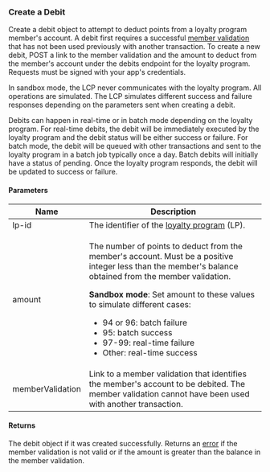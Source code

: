 ### Create a Debit

Create a debit object to attempt to deduct points from a loyalty program member's account. A debit first requires a successful [member validation](#member-validations) that has not been used previously with another transaction. To create a new debit, POST a link to the member validation and the amount to deduct from the member's account under the debits endpoint for the loyalty program. Requests must be signed with your app's credentials.

In sandbox mode, the LCP never communicates with the loyalty program. All operations are simulated. The LCP simulates different success and failure responses depending on the parameters sent when creating a debit.

Debits can happen in real-time or in batch mode depending on the loyalty program. For real-time debits, the debit will be immediately executed by the loyalty program and the debit status will be either success or failure. For batch mode, the debit will be queued with other transactions and sent to the loyalty program in a batch job typically once a day. Batch debits will initially have a status of pending. Once the loyalty program responds, the debit will be updated to success or failure.

#### Parameters

<table>
    <thead>
        <tr>
            <th>Name</th>
            <th>Description</th>
        </tr>
    </thead>
    <tbody>
        <tr>
            <td>lp-id</td>
            <td>The identifier of the <a href="#loyalty-programs">loyalty program</a> (LP).</td>
        </tr>
        <tr>
            <td>amount</td>
            <td><p>The number of points to deduct from the member's account. Must be a positive integer less than the member's balance obtained from the member validation.</p>
                <p><strong>Sandbox mode</strong>: Set amount to these values to simulate different cases:
                    <ul>
                        <li>94 or 96: batch failure</li>
                        <li>95: batch success</li>
                        <li>97-99: real-time failure</li>
                        <li>Other: real-time success</li>
                    </ul>
                </p>
            </td>
        </tr>
        <tr>
            <td>memberValidation</td>
            <td>Link to a member validation that identifies the member's account to be debited. The member validation cannot have been used with another transaction.</td>
        </tr>
    </tbody>
</table>

#### Returns

The debit object if it was created successfully. Returns an [error](./?doc=reference-manual#errors) if the member validation is not valid or if the amount is greater than the balance in the member validation.












